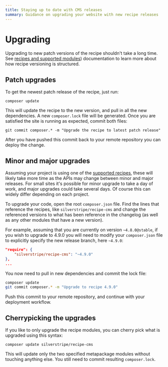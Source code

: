 ```yaml
---
title: Staying up to date with CMS releases
summary: Guidance on upgrading your website with new recipe releases
---
```


# Upgrading

Upgrading to new patch versions of the recipe shouldn't take a long time. See [recipes and supported modules](../00_Getting_Started/05_Recipes.md)) documentation to learn more about how recipe versioning is structured.

## Patch upgrades

To get the newest patch release of the recipe, just run:

`composer update`

This will update the recipe to the new version, and pull in all the new dependencies. A new `composer.lock` file will be generated. Once you are satisfied the site is running as expected, commit both files:

`git commit composer.* -m "Upgrade the recipe to latest patch release"`

After you have pushed this commit back to your remote repository you can deploy the change.

## Minor and major upgrades

Assuming your project is using one of the [supported recipes](../00_Getting_Started/05_Recipes.md), these will likely take more time as the APIs may change between minor and major releases. For small sites it's possible for minor upgrade to take a day of work, and major upgrades could take several days. Of course this can widely differ depending on each project.

To upgrade your code, open the root `composer.json` file. Find the lines that reference the recipes, like  `silverstripe/recipe-cms` and change the referenced versions to what has been reference in the changelog (as well as any other modules that have a new version).

For example, assuming that you are currently on version `~4.8.0@stable`, if you wish to upgrade to 4.9.0 you will need to modify your `composer.json` file to explicitly specify the new release branch, here `~4.9.0`:

```json
"require": {
    "silverstripe/recipe-cms": "~4.9.0"
},
...
```

You now need to pull in new dependencies and commit the lock file:

```bash
composer update
git commit composer.* -m "Upgrade to recipe 4.9.0"
```

Push this commit to your remote repository, and continue with your deployment workflow.

## Cherrypicking the upgrades

If you like to only upgrade the recipe modules, you can cherry pick what is upgraded using this syntax:

`composer update silverstripe/recipe-cms`

This will update only the two specified metapackage modules without touching anything else. You still need to commit resulting `composer.lock`.